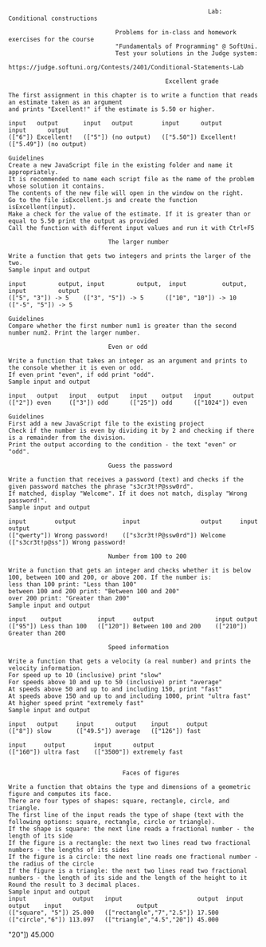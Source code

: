                                                             
                                                            Lab: Conditional constructions
                                                            
                                  Problems for in-class and homework exercises for the course 
                                  "Fundamentals of Programming" @ SoftUni.
                                  Test your solutions in the Judge system: 
                                  https://judge.softuni.org/Contests/2401/Conditional-Statements-Lab
                                  
                            					Excellent grade
								
	The first assignment in this chapter is to write a function that reads an estimate taken as an argument
	and prints "Excellent!" if the estimate is 5.50 or higher.
	
	input   output       input   output        input      output       input      output
	(["6"]) Excellent!   (["5"]) (no output)   (["5.50"]) Excellent!   (["5.49"]) (no output)
	
	Guidelines
	Create a new JavaScript file in the existing folder and name it appropriately.
	It is recommended to name each script file as the name of the problem whose solution it contains.
	The contents of the new file will open in the window on the right.
	Go to the file isExcellent.js and create the function isExcellent(input).
	Make a check for the value of the estimate. If it is greater than or equal to 5.50 print the output as provided
	Call the function with different input values and run it with Ctrl+F5
	
								The larger number
								
	Write a function that gets two integers and prints the larger of the two. 
	Sample input and output
	
	input 	      output, input         output,  input          output, input         output
	(["5", "3"]) -> 5    (["3", "5"]) -> 5      (["10", "10"]) -> 10   (["-5", "5"]) -> 5
	
	Guidelines
	Compare whether the first number num1 is greater than the second number num2. Print the larger number.
	
								Even or odd
								
	Write a function that takes an integer as an argument and prints to the console whether it is even or odd. 
	If even print "even", if odd print "odd".
	Sample input and output
	
	input   output   input   output   input    output   input      output
	(["2"]) even     (["3"]) odd      (["25"]) odd      (["1024"]) even
	
	Guidelines
	First add a new JavaScript file to the existing project
	Check if the number is even by dividing it by 2 and checking if there is a remainder from the division.
	Print the output according to the condition - the text "even" or "odd".
	
								Guess the password
								
	Write a function that receives a password (text) and checks if the given password matches the phrase "s3cr3t!P@ssw0rd".
	If matched, display "Welcome". If it does not match, display "Wrong password!". 
	Sample input and output
	
	input        output             input                 output     input             output
	(["qwerty"]) Wrong password!    (["s3cr3t!P@ssw0rd"]) Welcome    (["s3cr3t!p@ss"]) Wrong password!
	
								Number from 100 to 200
								
	Write a function that gets an integer and checks whether it is below 100, between 100 and 200, or above 200. If the number is:
	less than 100 print: "Less than 100"
	between 100 and 200 print: "Between 100 and 200"
	over 200 print: "Greater than 200"
	Sample input and output
	
	input    output          input     output                 input output
	(["95"]) Less than 100   (["120"]) Between 100 and 200    (["210"]) Greater than 200
	
								Speed information
								
	Write a function that gets a velocity (a real number) and prints the velocity information. 
	For speed up to 10 (inclusive) print "slow"
	For speeds above 10 and up to 50 (inclusive) print "average" 
	At speeds above 50 and up to and including 150, print "fast"
	At speeds above 150 and up to and including 1000, print "ultra fast" 
	At higher speed print "extremely fast"
	Sample input and output
	
	input   output     input      output    input     output
	(["8"]) slow       (["49.5"]) average   (["126"]) fast

	input     output        input      output
	(["160"]) ultra fast    (["3500"]) extremely fast
	
	
									Faces of figures
									
	Write a function that obtains the type and dimensions of a geometric figure and computes its face. 
	There are four types of shapes: square, rectangle, circle, and triangle. 
	The first line of the input reads the type of shape (text with the following options: square, rectangle, circle or triangle). 
	If the shape is square: the next line reads a fractional number - the length of its side
	If the figure is a rectangle: the next two lines read two fractional numbers - the lengths of its sides
	If the figure is a circle: the next line reads one fractional number - the radius of the circle
	If the figure is a triangle: the next two lines read two fractional numbers - the length of its side and the length of the height to it
	Round the result to 3 decimal places. 
	Sample input and output
	input             output   input                     output  input            output    input                     output
	(["square", "5"]) 25.000   (["rectangle","7","2.5"]) 17.500  (["circle","6"]) 113.097   (["triangle","4.5","20"]) 45.000
	




"20"]) 45.000
